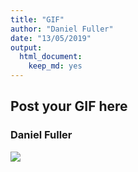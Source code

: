 ```yaml
---
title: "GIF"
author: "Daniel Fuller"
date: "13/05/2019"
output:
  html_document:
    keep_md: yes
---
```




## Post your GIF here

### Daniel Fuller

![](https://media.giphy.com/media/dJtoGmnupA00QaJitW/giphy.gif)
